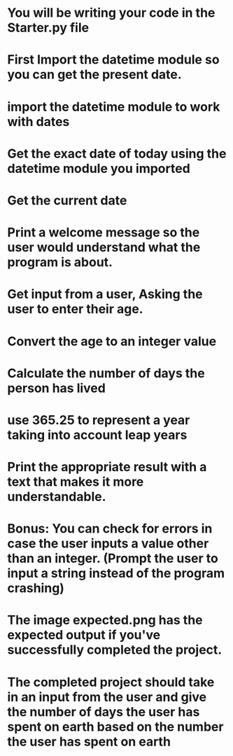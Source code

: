 # You will be writing your code in the Starter.py file


# First Import the datetime module so you can get the present date.
# import the datetime module to work with dates

# Get the exact date of today using the datetime module you imported
# Get the current date

# Print a welcome message so the user would understand what the program is about.
# Get input from a user, Asking the user to enter their age.

# Convert the age to an integer value

# Calculate the number of days the person has lived
# use 365.25 to represent a year  taking into account leap years

# Print the appropriate result with a text that makes it more understandable.

# Bonus: You can check for errors in case the user inputs a value other than an integer. (Prompt the user to input a string instead of the program crashing)
# The image expected.png has the expected output if you've successfully completed the project.
# The completed project should take in an input from the user and give the number of days the user has spent on earth based on the number the user has spent on earth
